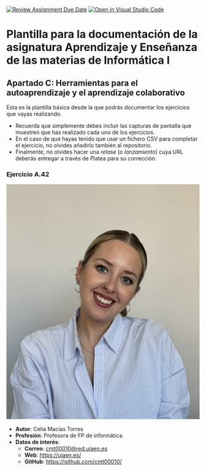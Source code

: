 [![Review Assignment Due Date](https://classroom.github.com/assets/deadline-readme-button-22041afd0340ce965d47ae6ef1cefeee28c7c493a6346c4f15d667ab976d596c.svg)](https://classroom.github.com/a/L3X1LjKV)
[![Open in Visual Studio Code](https://classroom.github.com/assets/open-in-vscode-2e0aaae1b6195c2367325f4f02e2d04e9abb55f0b24a779b69b11b9e10269abc.svg)](https://classroom.github.com/online_ide?assignment_repo_id=18129437&assignment_repo_type=AssignmentRepo)
# Plantilla para la documentación de la asignatura Aprendizaje y Enseñanza de las materias de Informática I
## Apartado C: Herramientas para el autoaprendizaje y el aprendizaje colaborativo

Esta es la plantilla básica desde la que podrás documentar los ejercicios que vayas realizando.

* Recuerda que simplemente debes incluir las capturas de pantalla que muestren que has realizado cada uno de los ejercicios.
* En el caso de que hayas tenido que usar un fichero CSV para completar el ejercicio, no olvides añadirlo también al repositorio.
* Finalmente, no olvides hacer una _relase_ (o _lanzamiento_) cuya URL deberás entregar a través de Platea para su corrección.

### Ejercicio A.42
![Foto de Celia Macías Torres](./assets/img/celia.JPEG "Celia Macías Torres")
* __Autor__: Celia Macías Torres
* __Profesión__: Profesora de FP de informática.
* __Datos de interés__:
  * __Correo__: cmt00010@red.ujaen.es
  * __Web__: https://ujaen.es/
  * __GitHub__: https://github.com/cmt00010/
